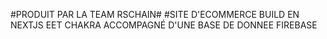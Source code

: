 #PRODUIT PAR LA TEAM RSCHAIN#
#SITE D'ECOMMERCE BUILD EN NEXTJS EET CHAKRA ACCOMPAGNÉ D'UNE BASE DE DONNEE FIREBASE